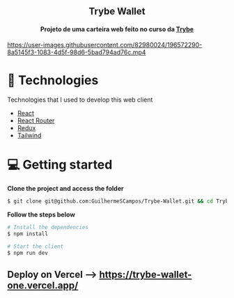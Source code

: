 <h2 align="center">
  Trybe Wallet
</h3>

<h4 align="center">Projeto de uma carteira web feito no curso da <a href="https://www.betrybe.com/">Trybe</a></h4>

https://user-images.githubusercontent.com/82980024/196572290-8a5145f3-1083-4d5f-98d6-5bad794ad76c.mp4

# 🚀 Technologies

Technologies that I used to develop this web client

- [React](https://reactjs.org)
- [React Router](https://reactrouter.com/en/main)
- [Redux](https://redux.js.org/)
- [Tailwind](https://tailwindcss.com/)

# 💻 Getting started

**Clone the project and access the folder**

```bash
$ git clone git@github.com:GuilhermeSCampos/Trybe-Wallet.git && cd Trybe-Wallet
```

**Follow the steps below**

```bash
# Install the dependencies
$ npm install

# Start the client
$ npm run dev
```
## Deploy on Vercel --> https://trybe-wallet-one.vercel.app/
